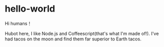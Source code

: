 # hello-world

Hi humans！

Hubot here, I like Node.js and Coffeescript(that's what I'm made of!).
I've had tacos on the moon and find them far superior to Earth tacos.
